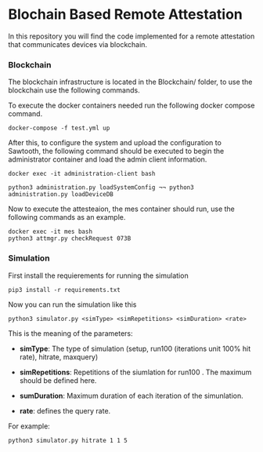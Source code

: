 # Blochain Based Remote Attestation

In this repository you will find the code implemented for a remote attestation that communicates devices via blockchain.

### Blockchain

The blockchain infrastructure is located in the Blockchain/ folder, to use the blockchain use the following commands.

To execute the docker containers needed run the following docker compose command.

```
docker-compose -f test.yml up
```

After this, to configure the system and upload the configuration to Sawtooth, the following command should be executed to begin the administrator container and load the admin client information.

```
docker exec -it administration-client bash

python3 administration.py loadSystemConfig ¬¬ python3 administration.py loadDeviceDB
```

Now to execute the attesteaion, the mes container should run, use the following commands as an example.

```
docker exec -it mes bash
python3 attmgr.py checkRequest 073B
```

### Simulation

First install the requierements for running the simulation

```
pip3 install -r requirements.txt
```

Now you can run the simulation like this

```
python3 simulator.py <simType> <simRepetitions> <simDuration> <rate>
```

This is the meaning of the parameters:

- **simType**: The type of simulation (setup, run100 (iterations unit 100% hit rate), hitrate, maxquery)

- **simRepetitions**: Repetitions of the siumlation for run100 . The maximum should be defined here.

- **sumDuration**: Maximum duration of each iteration of the simunlation.

- **rate**: defines the query rate.

For example:

```
python3 simulator.py hitrate 1 1 5
```
 

